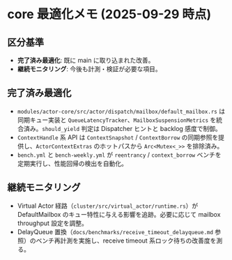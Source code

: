 # core 最適化メモ (2025-09-29 時点)

## 区分基準
- **完了済み最適化**: 既に main に取り込まれた改善。
- **継続モニタリング**: 今後も計測・検証が必要な項目。

## 完了済み最適化
- `modules/actor-core/src/actor/dispatch/mailbox/default_mailbox.rs` は同期キュー実装と `QueueLatencyTracker`、`MailboxSuspensionMetrics` を統合済み。`should_yield` 判定は Dispatcher ヒントと backlog 感度で制御。
- `ContextHandle` 系 API は `ContextSnapshot` / `ContextBorrow` の同期参照を提供し、`ActorContextExtras` のホットパスから `Arc<Mutex<_>>` を排除済み。
- `bench.yml` と `bench-weekly.yml` が `reentrancy` / `context_borrow` ベンチを定期実行し、性能回帰の検出を自動化。

## 継続モニタリング
- Virtual Actor 経路（`cluster/src/virtual_actor/runtime.rs`）が DefaultMailbox のキュー特性に与える影響を追跡。必要に応じて mailbox throughput 設定を調整。
- DelayQueue 置換（`docs/benchmarks/receive_timeout_delayqueue.md` 参照）のベンチ再計測を実施し、receive timeout 系ロック待ちの改善度を測る。

